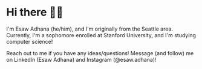 # Hi there 👋🏿

I'm Esaw Adhana (he/him), and I'm originally from the Seattle area. Currently, I'm a sophomore enrolled at Stanford University, and I'm studying computer science!

Reach out to me if you have any ideas/questions! Message (and follow) me on LinkedIn (Esaw Adhana) and Instagram (@esaw.adhana)!
